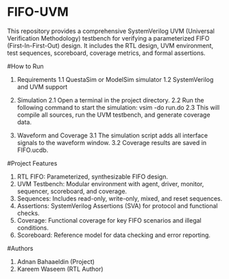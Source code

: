 # FIFO-UVM
This repository provides a comprehensive SystemVerilog UVM (Universal Verification Methodology) testbench for verifying a parameterized FIFO (First-In-First-Out) design. It includes the RTL design, UVM environment, test sequences, scoreboard, coverage metrics, and formal assertions.

#How to Run
1. Requirements
  1.1 QuestaSim or ModelSim simulator
  1.2 SystemVerilog and UVM support

2. Simulation
  2.1 Open a terminal in the project directory.
  2.2 Run the following command to start the simulation:
      vsim -do run.do
  2.3 This will compile all sources, run the UVM testbench, and generate coverage data.

3. Waveform and Coverage
  3.1 The simulation script adds all interface signals to the waveform window.
  3.2 Coverage results are saved in FIFO.ucdb.

#Project Features
1. RTL FIFO: Parameterized, synthesizable FIFO design.
2. UVM Testbench: Modular environment with agent, driver, monitor, sequencer, scoreboard, and coverage.
3. Sequences: Includes read-only, write-only, mixed, and reset sequences.
4. Assertions: SystemVerilog Assertions (SVA) for protocol and functional checks.
5. Coverage: Functional coverage for key FIFO scenarios and illegal conditions.
6. Scoreboard: Reference model for data checking and error reporting.

#Authors
1. Adnan Bahaaeldin (Project)
2. Kareem Waseem (RTL Author)
